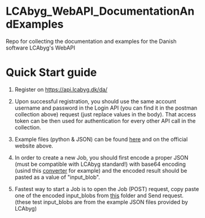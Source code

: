 # LCAbyg_WebAPI_DocumentationAndExamples
Repo for collecting the documentation and examples for the Danish software LCAbyg's WebAPI

# Quick Start guide

1. Register on https://api.lcabyg.dk/da/
2. Upon successful registration, you should use the same account username and password in the Login API (you can find it in the postman collection above) request (just replace values in the body). That access token can be then used for authentication for every other API call in the collection.
3. Example files (python & JSON) can be found [here](https://github.com/3dbyggeri/LCAbyg_WebAPI_DocumentationAndExamples/tree/main/examples/api_example_2023-03-10) and on the official website above.

4. In order to create a new Job, you should first encode a proper JSON (must be compatible with LCAbyg standard!) with base64 encoding (usind this [converter](https://codebeautify.org/json-to-base64-converter) for example) and the encoded result should be pasted as a value of "input_blob".
5. Fastest way to start a Job is to open the Job (POST) request, copy paste one of the encoded input_blobs from [this](https://github.com/3dbyggeri/LCAbyg_WebAPI_DocumentationAndExamples/tree/main/examples/input_blob_test_files) folder and Send request. (these test input_blobs are from the example JSON files provided by LCAbyg)

